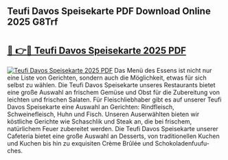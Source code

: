 ## Teufi Davos Speisekarte PDF Download Online 2025 G8Trf

# <h2><a href="http://gca0npu.nevu.top/?p=Teufi+Davos+Speisekarte">🔗 👉🔴 Teufi Davos Speisekarte 2025 PDF</a></h2>

[![Teufi Davos Speisekarte 2025 PDF](https://i.imgur.com/dBaPXMq.png)](http://gca0npu.nevu.top/?p=Teufi+Davos+Speisekarte)
Das Menü des Essens ist nicht nur eine Liste von Gerichten, sondern auch die Möglichkeit, etwas für sich selbst zu wählen. Die Teufi Davos Speisekarte unseres Restaurants bietet eine große Auswahl an frischem Gemüse und Obst für die Zubereitung von leichten und frischen Salaten. Für Fleischliebhaber gibt es auf unserer Teufi Davos Speisekarte eine Auswahl an Gerichten: Rindfleisch, Schweinefleisch, Huhn und Fisch. Unseren Auserwählten bieten wir köstliche Gerichte wie Schaschlik und Steak an, die bei frischem, natürlichem Feuer zubereitet werden. Die Teufi Davos Speisekarte unserer Cafeteria bietet eine große Auswahl an Desserts, von traditionellen Kuchen und Kuchen bis hin zu exquisiten Crème Brûlée und Schokoladenfuufu-ches.
